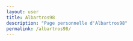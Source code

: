 ```yaml
---
layout: user
title: Albartros98
description: "Page personnelle d'Albartros98"
permalink: /albartros98/
---
```

